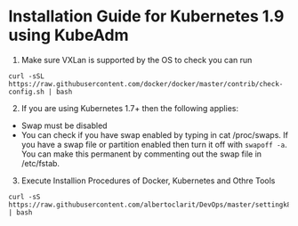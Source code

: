 # Installation Guide for Kubernetes 1.9 using KubeAdm

1. Make sure VXLan is supported by the OS
 to check you can run
 
 ```
 curl -sSL https://raw.githubusercontent.com/docker/docker/master/contrib/check-config.sh | bash
 ```
 
2. If you are using Kubernetes 1.7+ then the following applies:
 * Swap must be disabled 
 * You can check if you have swap enabled by typing in cat /proc/swaps. If you have a swap file or partition enabled then turn it off with `swapoff -a`. You can make this permanent by commenting out the swap file in /etc/fstab.

3. Execute Installion Procedures of Docker, Kubernetes and Othre Tools
```
curl -sS https://raw.githubusercontent.com/albertoclarit/DevOps/master/settingk8.sh | bash
```

